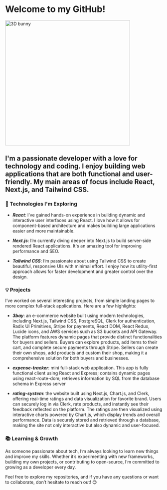 # Welcome to my GitHub!

<img src="https://png.pngtree.com/png-vector/20241105/ourmid/pngtree-3d-bunny-with-books-on-transparent-background-png-image_14223459.png" width="400" height="400" alt="3D bunny">


## I'm a passionate developer with a love for technology and coding. I enjoy building web applications that are both functional and user-friendly. My main areas of focus include React, Next.js, and Tailwind CSS.

### 🚀 Technologies I'm Exploring
- ___React___: I’ve gained hands-on experience in building dynamic and interactive user interfaces using React. I love how it allows for component-based architecture and makes building large applications easier and more maintainable.

- ___Next.js___: I’m currently diving deeper into Next.js to build server-side rendered React applications. It's an amazing tool for improving performance and SEO.

- ___Tailwind CSS___: I’m passionate about using Tailwind CSS to create beautiful, responsive UIs with minimal effort. I enjoy how its utility-first approach allows for faster development and greater control over the design.

### 💡 Projects
I’ve worked on several interesting projects, from simple landing pages to more complex full-stack applications. Here are a few highlights:

- ___3bay___: an e-commerce website built using modern technologies, including Next.js, Tailwind CSS, PostgreSQL, Clerk for authentication, Radix UI Primitives, Stripe for payments, React DOM, React Redux, Lucide icons, and AWS services such as S3 buckets and API Gateway. The platform features dynamic pages that provide distinct functionalities for buyers and sellers. Buyers can explore products, add items to their cart, and complete secure payments through Stripe. Sellers can create their own shops, add products and custom their shop, making it a comprehensive solution for both buyers and businesses.

- ___expense-tracker___: mini full-stack web application. This app is fully functional client using React and Express; contains dynamic pages using react-route-dom; retrieves information by
SQL from the database schema in Express server

- ___rating-system___: the website built using Next.js, Chart.js, and Clerk, offering real-time ratings and data visualization for favorite brand. Users can securely log in via Clerk, rate products, and instantly see their feedback reflected on the platform. The ratings are then visualized using interactive charts powered by Chart.js, which display trends and overall performance. Data is securely stored and retrieved through a database, making the site not only interactive but also dynamic and user-focused.

### 📚 Learning & Growth
As someone passionate about tech, I’m always looking to learn new things and improve my skills. Whether it’s experimenting with new frameworks, building my own projects, or contributing to open-source, I’m committed to growing as a developer every day.

Feel free to explore my repositories, and if you have any questions or want to collaborate, don’t hesitate to reach out! 😊
